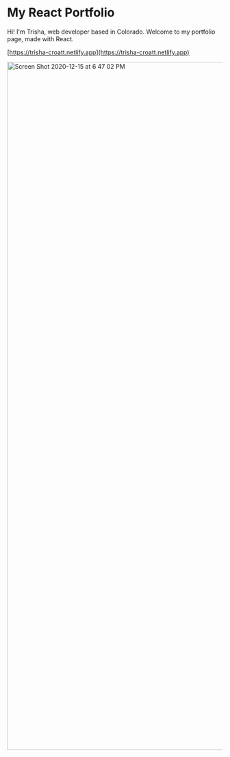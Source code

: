 # My React Portfolio
Hi! I'm Trisha, web developer based in Colorado. Welcome to my portfolio page, made with React.

[https://trisha-croatt.netlify.app](https://trisha-croatt.netlify.app)

<img width="1603" alt="Screen Shot 2020-12-15 at 6 47 02 PM" src="https://user-images.githubusercontent.com/66500773/102294984-a75ad180-3f07-11eb-9738-ce93a9c13dea.png">
